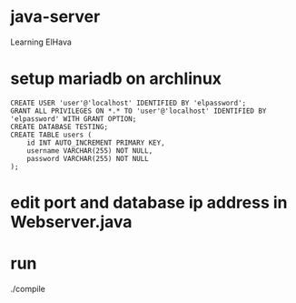 # java-server
Learning ElHava


# setup mariadb on archlinux
```
CREATE USER 'user'@'localhost' IDENTIFIED BY 'elpassword';
GRANT ALL PRIVILEGES ON *.* TO 'user'@'localhost' IDENTIFIED BY 'elpassword' WITH GRANT OPTION;
CREATE DATABASE TESTING;
CREATE TABLE users (
    id INT AUTO_INCREMENT PRIMARY KEY,
    username VARCHAR(255) NOT NULL,
    password VARCHAR(255) NOT NULL
);
```


# edit port and database ip address in Webserver.java
# run
./compile
